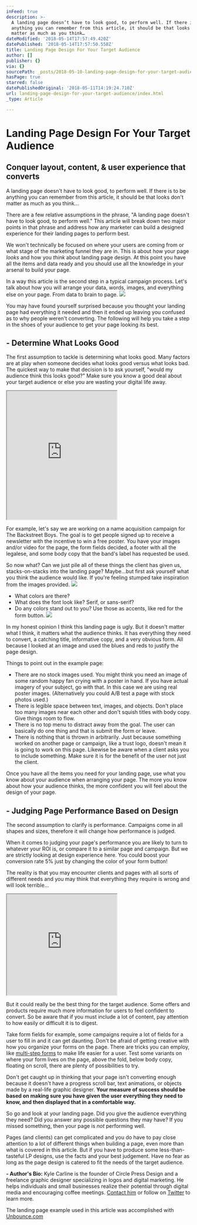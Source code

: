 ```yaml
---
inFeed: true
description: >-
  A landing page doesn’t have to look good, to perform well. If there is to be
  anything you can remember from this article, it should be that looks don’t
  matter as much as you think…
dateModified: '2018-05-14T17:57:49.420Z'
datePublished: '2018-05-14T17:57:50.558Z'
title: Landing Page Design For Your Target Audience
author: []
publisher: {}
via: {}
sourcePath: _posts/2018-05-10-landing-page-design-for-your-target-audience.md
hasPage: true
starred: false
datePublishedOriginal: '2018-05-11T14:19:24.710Z'
url: landing-page-design-for-your-target-audience/index.html
_type: Article

---
```

# Landing Page Design For Your Target Audience

## Conquer layout, content, & user experience that converts

A landing page doesn't have to look good, to perform well. If there is to be anything you can remember from this article, it should be that looks don't matter as much as you think...

There are a few relative assumptions in the phrase, "A landing page doesn't have to look good, to perform well." This article will break down two major points in that phrase and address how any marketer can build a designed experience for their landing pages to perform best.

We won't technically be focused on where your users are coming from or what stage of the marketing funnel they are in. This is about how your page _looks_ and how you _think_ about landing page design. At this point you have all the items and data ready and you should use all the knowledge in your arsenal to build your page.

In a way this article is the second step in a typical campaign process. Let's talk about how you will arrange your data, words, images, and everything else on your page. From data to brain to page.
![](https://the-grid-user-content.s3-us-west-2.amazonaws.com/b4d59cf3-a900-4951-98e4-608e110e6e3d.png)

You may have found yourself surprised because you thought your landing page had everything it needed and then it ended up leaving you confused as to why people weren't converting. The following will help you take a step in the shoes of your audience to get your page looking its best.

## - Determine What Looks Good

The first assumption to tackle is determining what looks good. Many factors are at play when someone decides what looks good versus what looks bad. The quickest way to make that decision is to ask yourself, "would my audience think this looks good?" Make sure you know a good deal about your target audience or else you are wasting your digital life away.

<iframe src="https://the-grid.github.io/ed-userhtml/?g=eJyzSckss7PJTCtKzE1VKC5KtlXKKCkpKLbS10_PLMio1EvOz9VPzU1KTdE3zk838Ax0TiuOighOLijzzshUUijPTCnJsFUysTBQUshIzUzPKLFVMjY2UlIAm-eUX5SSWmSrZKBkZ6MPsQLIAFkIAFIVJvQ" height="350" style=""></iframe>

For example, let's say we are working on a name acquisition campaign for The Backstreet Boys. The goal is to get people signed up to receive a newsletter with the incentive to win a free poster. You have your images and/or video for the page, the form fields decided, a footer with all the legalese, and some body copy that the band's label has requested be used.

So now what? Can we just pile all of these things the client has given us, stacks-on-stacks into the landing page? Maybe...but first ask yourself what you think the audience would like. If you're feeling stumped take inspiration from the images provided.
![](https://the-grid-user-content.s3-us-west-2.amazonaws.com/91b7327a-ee80-44c3-a44d-72bfd20eefba.jpg)

* What colors are there?
* What does the font look like? Serif, or sans-serif?
* Do any colors stand out to you? Use those as accents, like red for the form button.
![](https://s3-us-west-2.amazonaws.com/the-grid-img/p/3c986e48b02ba30b427bef78b95bf18174d02b92.png)

In my honest opinion I think this landing page is ugly. But it doesn't matter what I think, it matters what the audience thinks. It has everything they need to convert, a catching title, informative copy, and a very obvious form. All because I looked at an image and used the blues and reds to justify the page design.

Things to point out in the example page:

* There are no stock images used. You might think you need an image of some random happy fan crying with a poster in hand. If you have actual imagery of your subject, go with that. In this case we are using real poster images. (Alternatively you could A/B test a page with stock photos used.)
* There is legible space between text, images, and objects. Don't place too many images near each other and don't squish titles with body copy. Give things room to flow.
* There is no top menu to distract away from the goal. The user can basically do one thing and that is submit the form or leave.
* There is nothing that is thrown in arbitrarily. Just because something worked on another page or campaign, like a trust logo, doesn't mean it is going to work on this page. Likewise be aware when a client asks you to include something. Make sure it is for the benefit of the user not just the client.

Once you have all the items you need for your landing page, use what you know about your audience when arranging your page. The more you know about how your audience thinks, the more confident you will feel about the design of your page.

## - Judging Page Performance Based on Design

The second assumption to clarify is performance. Campaigns come in all shapes and sizes, therefore it will change how performance is judged.

When it comes to judging your page's performance you are likely to turn to whatever your ROI is, or compare it to a similar page and campaign. But we are strictly looking at design experience here. You could boost your conversion rate 5% just by changing the color of your form button!

The reality is that you may encounter clients and pages with all sorts of different needs and you may think that everything they require is wrong and will look terrible...

<iframe src="https://the-grid.github.io/ed-userhtml/?g=eJyzSckss7PJTCtKzE1VKC5KtlXKKCkpKLbS10_PLMio1EvOz9VPzU1KTdGPLMkwqgovTA1JKXTMV1Ioz0wpybBVMrEwUFLISM1MzyixVTIys1RSABvllF-Uklpkq2SgZGejDzEdyADZBQCeMSWL" height="275" style=""></iframe>

But it could really be the best thing for the target audience. Some offers and products require much more information for users to feel confident to convert. So be aware that if you must include a lot of content, pay attention to how easily or difficult it is to digest.

Take form fields for example, some campaigns require a lot of fields for a user to fill in and it can get daunting. Don't be afraid of getting creative with how you organize your forms on the page. There are tricks you can employ, like [multi-step forms][0] to make life easier for a user. Test some variants on where your form lives on the page, above the fold, below body copy, floating on scroll, there are plenty of possibilities to try.

Don't get caught up in thinking that your page isn't converting enough because it doesn't have a progress scroll bar, text animations, or objects made by a real-life graphic designer. **Your measure of success should be based on making sure you have given the user everything they need to know, and then displayed that in a comfortable way.**

So go and look at your landing page. Did you give the audience everything they need? Did you answer any possible questions they may have? If you missed something, then your page is _not_ performing well.

Pages (and clients) can get complicated and you do have to pay close attention to a lot of different things when building a page, even more than what is covered in this article. But if you have to produce some less-than-tasteful LP designs, use the facts and your best judgement. Have no fear as long as the page design is catered to fit the needs of the target audience.

**- Author's Bio:** Kyle Carline is the founder of Circle Press Design and a freelance graphic designer specializing in logos and digital marketing. He helps individuals and small businesses realize their potential through digital media and encouraging coffee meetings. [Contact him][1] or follow on [Twitter][2] to learn more.

The landing page example used in this article was accomplished with [Unbounce.com][3]

[0]: https://codepen.io/atakan/pen/gqbIz
[1]: http://circlepress.design/contact-me "Contact Me!"
[2]: http://twitter.com/kylecarline "Twitter"
[3]: http://Unbounce.com/